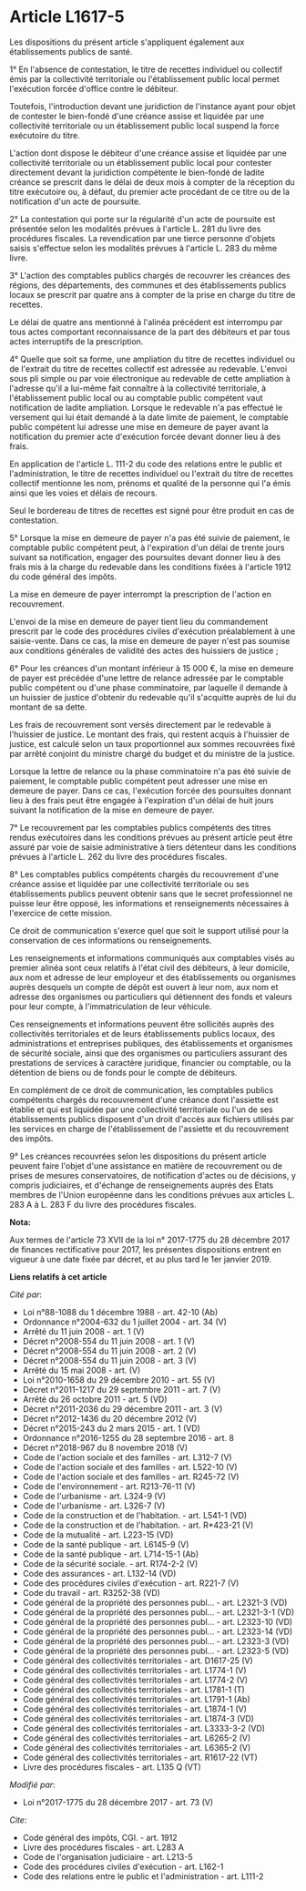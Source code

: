 # Article L1617-5

Les dispositions du présent article s'appliquent également aux établissements publics de santé.

1° En l'absence de contestation, le titre de recettes individuel ou collectif émis par la collectivité territoriale ou
l'établissement public local permet l'exécution forcée d'office contre le débiteur.

Toutefois, l'introduction devant une juridiction de l'instance ayant pour objet de contester le bien-fondé d'une créance
assise et liquidée par une collectivité territoriale ou un établissement public local suspend la force exécutoire du titre.

L'action dont dispose le débiteur d'une créance assise et liquidée par une collectivité territoriale ou un établissement
public local pour contester directement devant la juridiction compétente le bien-fondé de ladite créance se prescrit dans le
délai de deux mois à compter de la réception du titre exécutoire ou, à défaut, du premier acte procédant de ce titre ou de la
notification d'un acte de poursuite.

2° La contestation qui porte sur la régularité d'un acte de poursuite est présentée selon les modalités prévues à l'article
L. 281 du livre des procédures fiscales. La revendication par une tierce personne d'objets saisis s'effectue selon les
modalités prévues à l'article L. 283 du même livre.

3° L'action des comptables publics chargés de recouvrer les créances des régions, des départements, des communes et des
établissements publics locaux se prescrit par quatre ans à compter de la prise en charge du titre de recettes.

Le délai de quatre ans mentionné à l'alinéa précédent est interrompu par tous actes comportant reconnaissance de la part des
débiteurs et par tous actes interruptifs de la prescription.

4° Quelle que soit sa forme, une ampliation du titre de recettes individuel ou de l'extrait du titre de recettes collectif
est adressée au redevable. L'envoi sous pli simple ou par voie électronique au redevable de cette ampliation à l'adresse
qu'il a lui-même fait connaître à la collectivité territoriale, à l'établissement public local ou au comptable public
compétent vaut notification de ladite ampliation. Lorsque le redevable n'a pas effectué le versement qui lui était demandé à
la date limite de paiement, le comptable public compétent lui adresse une mise en demeure de payer avant la notification du
premier acte d'exécution forcée devant donner lieu à des frais.

En application de l'article L. 111-2 du code des relations entre le public et l'administration, le titre de recettes
individuel ou l'extrait du titre de recettes collectif mentionne les nom, prénoms et qualité de la personne qui l'a émis
ainsi que les voies et délais de recours.

Seul le bordereau de titres de recettes est signé pour être produit en cas de contestation.

5° Lorsque la mise en demeure de payer n'a pas été suivie de paiement, le comptable public compétent peut, à l'expiration
d'un délai de trente jours suivant sa notification, engager des poursuites devant donner lieu à des frais mis à la charge du
redevable dans les conditions fixées à l'article 1912 du code général des impôts.

La mise en demeure de payer interrompt la prescription de l'action en recouvrement.

L'envoi de la mise en demeure de payer tient lieu du commandement prescrit par le code des procédures civiles d'exécution
préalablement à une saisie-vente. Dans ce cas, la mise en demeure de payer n'est pas soumise aux conditions générales de
validité des actes des huissiers de justice ;

6° Pour les créances d'un montant inférieur à 15 000 €, la mise en demeure de payer est précédée d'une lettre de relance
adressée par le comptable public compétent ou d'une phase comminatoire, par laquelle il demande à un huissier de justice
d'obtenir du redevable qu'il s'acquitte auprès de lui du montant de sa dette.

Les frais de recouvrement sont versés directement par le redevable à l'huissier de justice. Le montant des frais, qui restent
acquis à l'huissier de justice, est calculé selon un taux proportionnel aux sommes recouvrées fixé par arrêté conjoint du
ministre chargé du budget et du ministre de la justice.

Lorsque la lettre de relance ou la phase comminatoire n'a pas été suivie de paiement, le comptable public compétent peut
adresser une mise en demeure de payer. Dans ce cas, l'exécution forcée des poursuites donnant lieu à des frais peut être
engagée à l'expiration d'un délai de huit jours suivant la notification de la mise en demeure de payer.

7° Le recouvrement par les comptables publics compétents des titres rendus exécutoires dans les conditions prévues au présent
article peut être assuré par voie de saisie administrative à tiers détenteur dans les conditions prévues à l'article L. 262
du livre des procédures fiscales.

8° Les comptables publics compétents chargés du recouvrement d'une créance assise et liquidée par une collectivité
territoriale ou ses établissements publics peuvent obtenir sans que le secret professionnel ne puisse leur être opposé, les
informations et renseignements nécessaires à l'exercice de cette mission.

Ce droit de communication s'exerce quel que soit le support utilisé pour la conservation de ces informations ou
renseignements.

Les renseignements et informations communiqués aux comptables visés au premier alinéa sont ceux relatifs à l'état civil des
débiteurs, à leur domicile, aux nom et adresse de leur employeur et des établissements ou organismes auprès desquels un
compte de dépôt est ouvert à leur nom, aux nom et adresse des organismes ou particuliers qui détiennent des fonds et valeurs
pour leur compte, à l'immatriculation de leur véhicule.

Ces renseignements et informations peuvent être sollicités auprès des collectivités territoriales et de leurs établissements
publics locaux, des administrations et entreprises publiques, des établissements et organismes de sécurité sociale, ainsi que
des organismes ou particuliers assurant des prestations de services à caractère juridique, financier ou comptable, ou la
détention de biens ou de fonds pour le compte de débiteurs.

En complément de ce droit de communication, les comptables publics compétents chargés du recouvrement d'une créance dont
l'assiette est établie et qui est liquidée par une collectivité territoriale ou l'un de ses établissements publics disposent
d'un droit d'accès aux fichiers utilisés par les services en charge de l'établissement de l'assiette et du recouvrement des
impôts.

9° Les créances recouvrées selon les dispositions du présent article peuvent faire l'objet d'une assistance en matière de
recouvrement ou de prises de mesures conservatoires, de notification d'actes ou de décisions, y compris judiciaires, et
d'échange de renseignements auprès des Etats membres de l'Union européenne dans les conditions prévues aux articles L. 283 A
à L. 283 F du livre des procédures fiscales.

**Nota:**

Aux termes de l'article 73 XVII de la loi n° 2017-1775 du 28 décembre 2017 de finances rectificative pour 2017, les présentes
dispositions entrent en vigueur à une date fixée par décret, et au plus tard le 1er janvier 2019.

**Liens relatifs à cet article**

_Cité par_:

  - Loi n°88-1088 du 1 décembre 1988 - art. 42-10 (Ab)
  - Ordonnance n°2004-632 du 1 juillet 2004 - art. 34 (V)
  - Arrêté du 11 juin 2008 - art. 1 (V)
  - Décret n°2008-554 du 11 juin 2008 - art. 1 (V)
  - Décret n°2008-554 du 11 juin 2008 - art. 2 (V)
  - Décret n°2008-554 du 11 juin 2008 - art. 3 (V)
  - Arrêté du 15 mai 2008 - art. (V)
  - Loi n°2010-1658 du 29 décembre 2010 - art. 55 (V)
  - Décret n°2011-1217 du 29 septembre 2011 - art. 7 (V)
  - Arrêté du 26 octobre 2011 - art. 5 (VD)
  - Décret n°2011-2036 du 29 décembre 2011 - art. 3 (V)
  - Décret n°2012-1436 du 20 décembre 2012 (V)
  - Décret n°2015-243 du 2 mars 2015 - art. 1 (VD)
  - Ordonnance n°2016-1255 du 28 septembre 2016 - art. 8
  - Décret n°2018-967 du 8 novembre 2018 (V)
  - Code de l'action sociale et des familles - art. L312-7 (V)
  - Code de l'action sociale et des familles - art. L522-10 (V)
  - Code de l'action sociale et des familles - art. R245-72 (V)
  - Code de l'environnement - art. R213-76-11 (V)
  - Code de l'urbanisme - art. L324-9 (V)
  - Code de l'urbanisme - art. L326-7 (V)
  - Code de la construction et de l'habitation. - art. L541-1 (VD)
  - Code de la construction et de l'habitation. - art. R*423-21 (V)
  - Code de la mutualité - art. L223-15 (VD)
  - Code de la santé publique - art. L6145-9 (V)
  - Code de la santé publique - art. L714-15-1 (Ab)
  - Code de la sécurité sociale. - art. R174-2-2 (V)
  - Code des assurances - art. L132-14 (VD)
  - Code des procédures civiles d'exécution - art. R221-7 (V)
  - Code du travail - art. R3252-38 (VD)
  - Code général de la propriété des personnes publ... - art. L2321-3 (VD)
  - Code général de la propriété des personnes publ... - art. L2321-3-1 (VD)
  - Code général de la propriété des personnes publ... - art. L2323-10 (VD)
  - Code général de la propriété des personnes publ... - art. L2323-14 (VD)
  - Code général de la propriété des personnes publ... - art. L2323-3 (VD)
  - Code général de la propriété des personnes publ... - art. L2323-5 (VD)
  - Code général des collectivités territoriales - art. D1617-25 (V)
  - Code général des collectivités territoriales - art. L1774-1 (V)
  - Code général des collectivités territoriales - art. L1774-2 (V)
  - Code général des collectivités territoriales - art. L1781-1 (T)
  - Code général des collectivités territoriales - art. L1791-1 (Ab)
  - Code général des collectivités territoriales - art. L1874-1 (V)
  - Code général des collectivités territoriales - art. L1874-3 (VD)
  - Code général des collectivités territoriales - art. L3333-3-2 (VD)
  - Code général des collectivités territoriales - art. L6265-2 (V)
  - Code général des collectivités territoriales - art. L6365-2 (V)
  - Code général des collectivités territoriales - art. R1617-22 (VT)
  - Livre des procédures fiscales - art. L135 Q (VT)

_Modifié par_:

  - Loi n°2017-1775 du 28 décembre 2017 - art. 73 (V)

_Cite_:

  - Code général des impôts, CGI. - art. 1912
  - Livre des procédures fiscales - art. L283 A
  - Code de l'organisation judiciaire - art. L213-5
  - Code des procédures civiles d'exécution - art. L162-1
  - Code des relations entre le public et l'administration - art. L111-2
